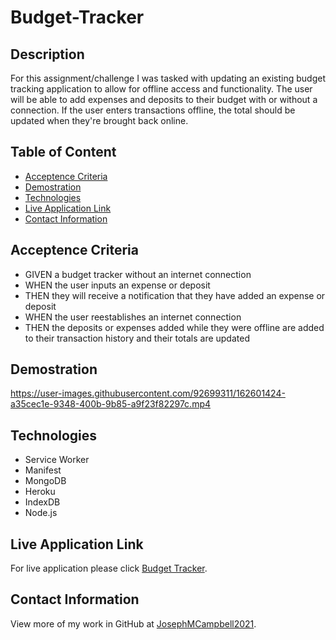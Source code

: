 # Budget-Tracker

## Description

For this assignment/challenge I was tasked with updating an existing budget tracking application to allow for offline access and functionality. The user will be able to add expenses and deposits to their budget with or without a connection. If the user enters transactions offline, the total should be updated when they're brought back online.

## Table of Content

- [Acceptence Criteria](#Acceptence-Criteria)
- [Demostration](#Demostration)
- [Technologies](#Technologies)
- [Live Application Link](#live-application-link)
- [Contact Information](#contact-information)

## Acceptence Criteria

- GIVEN a budget tracker without an internet connection
- WHEN the user inputs an expense or deposit
- THEN they will receive a notification that they have added an expense or deposit
- WHEN the user reestablishes an internet connection
- THEN the deposits or expenses added while they were offline are added to their transaction history and their totals are updated

## Demostration

https://user-images.githubusercontent.com/92699311/162601424-a35cec1e-9348-400b-9b85-a9f23f82297c.mp4

## Technologies

- Service Worker
- Manifest
- MongoDB
- Heroku
- IndexDB
- Node.js

## Live Application Link

For live application please click [Budget Tracker](https://budget-tracker2022-app.herokuapp.com).

## Contact Information

View more of my work in GitHub at [JosephMCampbell2021](https://github.com/JMCampbell2021).
